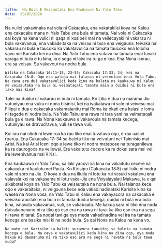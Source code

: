 ```yaml
---
title:  Na Bula E Veisautaki Ena Kaukauwa Ni Yalo Tabu
date:  30/07/2020
---
```


Na vulici vakavinaka nai vola ni Cakacaka, ena vakatakilai koya na Kalou ena cakacaka mana ni Yalo Tabu ena bula ni tamata. Nai vola ni Cakacaka sai koya na kena vulici ni qaqa ni kosipeli mai na veilecayaki ni vakarau ni bula vakavanua, ena vakadeitaka na veisau ni bula ena veigauna, teivaka nai vakarau ni bula e taucoko ka vakatavulica na tamata taucoko ena loloma savu nei Karisito kei na dina. Na Yalo Tabu ena sotava na tamata enai tuvaki saraga ni bula e tu kina, ia e sega ni laivi ira tu ga e kea. Ena Nona iserau, era sa veisau. Sa vakavoui na nodra bula.

`Wilika na Cakacaka 16:11–15, 23–34; Cakacaka 17:33, 34; kei na Cakacaka 18:8. Oqo eso walega nai talanoa ni veivutuni enai Vola Tabu. Na cava era dui vakatavulici keda kina me baleta na kaukauwa ni Kalou me veisautaka na bula ni veimataqali tamata main a duidui ni bula era lako mai kina?`

Talei na duidui ni vakarau ni bula ni tamata. Ko Litia e dua na marama Jiu vutuniyau ena vuku ni nona bisinisi, kei na ivakatawa ni vale ni veivesu mai Filipai e dua e cakacaka vakamatanitu mai Roma ka okati ena kalasi e loma ni tagede ni nodra bula. Na Yalo Tabu ena rawa ni tara yani na veimataqali bula ga e rawa. Na Nona kaukauwa e vakavouia na tamata kecega, vutuniyau se dravudravua, vuli se tawa vuli.

Koi rau nai otioti ni lewe rua ka rau tiko enai tuvatuva oqo, e rau uasivi ruarua. Ena Cakacaka 17: 34 sa baleta tiko na veivutuni nei Taionisio mai Arisi. Na kai Arisi Iceni oqo e lewe tiko ni nodra matabose na turaganilewa ka ra daurogoca na veilewai. Era vakaitutu cecere ka ra dokai sara mai vei ira lewenivanua mai Kirisi.

Ena kaukauwa ni Yalo Tabu, sa laki yacovi ira kina na vakaitutu cecere na cakacaka ni kaulotu nei Paula. Ko Kirisipo (Cakacaka 18:8) nai liuliu ni nodra vale ni soro na Jiu. O koya e dua na iliuliu ni lotu ka rui vesuki vakalevu ena valavala kei na vakasama ni lotu vaka-Jiu ena Veiyalayalati Makawa, ia e qai sikabotei koya na Yalo Tabu ka veisautaka na nona bula. Nai talanoa kece oqo e vakaraitaka, ni veigauna kece eda vakadinadinataki Karisito kina ka wasea na Nona vosa, na Yalo Tabu ni Kalou ena vakayacora na cakacaka e veivakurabuitaki ena bula ni tamata duidui kecega, duidui ni bula era bula kina, valavala vakavanua, vuli, se vakabauta. Me kakua sara ni tiko ena noda duivakanananu ni ra tiko ga eso era na rawa ni tarai ka tiko eso era na sega ni rawa ni tarai. Sa nodai tavi ga oya meda vakadinadina vei ira na tamata kecega era basika mai ki na noda bula. Sa qai Nona na Kalou na kena vo.

`Na mate nei Karisito sa baleti vuravura taucoko; sa baleta na tamata kecega e bula. Na cava e vakatavulici keda kina na dina oqo, oya meda kakua ni daunanuma ni ra tiko eso era na sega ni rawata na bula tawa mudu?`